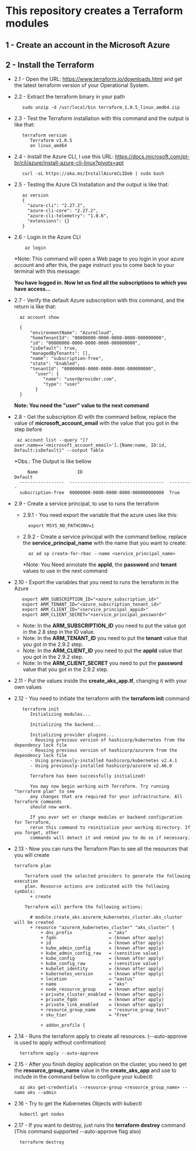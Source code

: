 # This repository creates a Terraform modules

## 1 - Create an account in the Microsoft Azure 

## 2 - Install the Terraform

* 2.1 - Open the URL: https://www.terraform.io/downloads.html and get the latest terraform version of your Operational System.

* 2.2 - Extract the terraform binary in your path
     ``` 
        sudo unzip -d /usr/local/bin terraform_1.0.5_linux_amd64.zip        
     ```
* 2.3 - Test the Terraform installation with this command and the output is like that:
     ```
        terraform version
           Terraform v1.0.5
           on linux_amd64
     ```
* 2.4 - Install the Azure CLI, I use this URL: https://docs.microsoft.com/pt-br/cli/azure/install-azure-cli-linux?pivots=apt

     ```
        curl -sL https://aka.ms/InstallAzureCLIDeb | sudo bash
     ``` 
* 2.5 - Testing the Azure Cli Installation and the output is like that:

    ```
       az version
       {
         "azure-cli": "2.27.2",
         "azure-cli-core": "2.27.2",
         "azure-cli-telemetry": "1.0.6",
         "extensions": {}
       }
     ```
* 2.6 - Login in the Azure CLI
   ```
       az login
   ``` 
     *Note: This command will open a Web page to you login in your azure account and after this, the page instruct you to come back to your terminal with this message:

     **You have logged in. Now let us find all the subscriptions to which you have access...**

* 2.7 - Verify the default Azure subscription with this command, and the return is like that:
    ```
      az account show

      {
          "environmentName": "AzureCloud",
          "homeTenantId": "00000000-0000-0000-0000-000000000",
          "id": "00000000-0000-0000-0000-000000000",
          "isDefault": true,
          "managedByTenants": [],
          "name": "subscription-free",
          "state": "Enabled",
          "tenantId": "00000000-0000-0000-0000-000000000",
            "user": {
               "name": "user@provider.com",
               "type": "user"
            }
      }

    ```
   **Note: You need the "user" value to the next command**

* 2.8 - Get the subscription ID with the command bellow, replace the value of **microsoft_account_email** with the value that you got in the step before

   ```
    az account list --query "[?user.name=='<microsoft_account_email>'].{Name:name, ID:id, Default:isDefault}" --output Table
   ```
   *Obs.: The Output is like bellow

   ```
        Name               ID                                    Default
     -----------------  ------------------------------------  ---------
     subscription-free  00000000-0000-0000-0000-000000000000  True

   ```
* 2.9 - Create a service principal, to use to runs the terraform
    - 2.9.1 - You need export the variable that the azure uses like this:
       ```
         export MSYS_NO_PATHCONV=1   
       ```
    - 2.9.2 - Create a service principal with the command bellow, replace the **service_principal_name** with the name that you want to create:

       ```
         az ad sp create-for-rbac --name <service_principal_name>
       ```
       *Note: You Need annotate the **appId**, the **password** and **tenant** values to use in the next command

* 2.10 - Export the variables that you need to runs the terraform in the Azure

     ```
        export ARM_SUBSCRIPTION_ID="<azure_subscription_id>"
        export ARM_TENANT_ID="<azure_subscription_tenant_id>"
        export ARM_CLIENT_ID="<service_principal_appid>"
        export ARM_CLIENT_SECRET="<service_principal_password>"
     ```
    * Note: In the **ARM_SUBSCRIPTION_ID** you need to put the value got in the 2.8 step in the ID value.
    * Note: In the **ARM_TENANT_ID** you need to put the **tenant** value that you got in the 2.9.2 step.
    * Note: In the **ARM_CLIENT_ID** you need to put the **appId** value that you got in the 2.9.2 step.
    * Note: In the **ARM_CLIENT_SECRET** you need to put the **password** value that you got in the 2.9.2 step.

* 2.11 - Put the values inside the **create_aks_app.tf**, changing it with your own values

* 2.12 - You need to initiate the terraform with the **terraform init** command
    ```
       terraform init
          Initializing modules...
          
          Initializing the backend...
          
          Initializing provider plugins...
          - Reusing previous version of hashicorp/kubernetes from the dependency lock file
          - Reusing previous version of hashicorp/azurerm from the dependency lock file
          - Using previously-installed hashicorp/kubernetes v2.4.1
          - Using previously-installed hashicorp/azurerm v2.46.0
          
          Terraform has been successfully initialized!
          
          You may now begin working with Terraform. Try running "terraform plan" to see
          any changes that are required for your infrastructure. All Terraform commands
          should now work.
          
          If you ever set or change modules or backend configuration for Terraform,
          rerun this command to reinitialize your working directory. If you forget, other
          commands will detect it and remind you to do so if necessary.
     ```

 
* 2.13 - Now you can runs the Terraform Plan to see all the resources that you will create

    ```
    terraform plan

        Terraform used the selected providers to generate the following execution
        plan. Resource actions are indicated with the following symbols:
          + create
        
        Terraform will perform the following actions:
        
          # module.create_aks.azurerm_kubernetes_cluster.aks_cluster will be created
          + resource "azurerm_kubernetes_cluster" "aks_cluster" {
              + dns_prefix              = "aks"
              + fqdn                    = (known after apply)
              + id                      = (known after apply)
              + kube_admin_config       = (known after apply)
              + kube_admin_config_raw   = (sensitive value)
              + kube_config             = (known after apply)
              + kube_config_raw         = (sensitive value)
              + kubelet_identity        = (known after apply)
              + kubernetes_version      = (known after apply)
              + location                = "eastus"
              + name                    = "aks"
              + node_resource_group     = (known after apply)
              + private_cluster_enabled = (known after apply)
              + private_fqdn            = (known after apply)
              + private_link_enabled    = (known after apply)
              + resource_group_name     = "resource_group_test"
              + sku_tier                = "Free"
        
              + addon_profile {
     ```
* 2.14 - Runs the terraform apply to create all resources. (--auto-approve is used to apply without confirmation)

   ```
     terraform apply --auto-approve
   ```



* 2.15 - After you finish deploy application on the cluster, you need to get the **resource_group_name** value in the **create_aks_app** and use to include in the command bellow to configure your kubectl:

   ```
     az aks get-credentials --resource-group <resource_group_name> --name aks --admin
   
   ```
* 2.16 - Try to get the Kubernetes Objects with kubectl
   ```
     kubectl get nodes

   ``` 
* 2.17 - If you want to destroy, just runs the **terraform destroy** command (This command supported --auto-approve flag also)

  ```
    terraform destroy 
  ```
